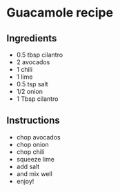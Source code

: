 # Guacamole recipe


## Ingredients

- 0.5 tbsp cilantro
- 2 avocados
- 1 chili
- 1 lime
- 0.5 tsp salt
- 1/2 onion
- 1 Tbsp cilantro


## Instructions

- chop avocados
- chop onion
- chop chili
- squeeze lime
- add salt
- and mix well
- enjoy!
